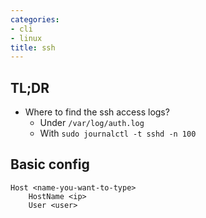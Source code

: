 ```yaml
---
categories:
- cli
- linux
title: ssh
---
```


## TL;DR

- Where to find the ssh access logs?
    - Under `/var/log/auth.log`
    - With `sudo journalctl -t sshd -n 100`

## Basic config

```ssh
Host <name-you-want-to-type>
    HostName <ip>
    User <user>
```


